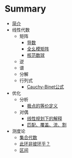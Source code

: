 # Summary

-   [简介](README.md)
-   线性代数
    -   矩阵
        -   [导数](posts/matrix/derivative.md)
        -   [全幺模矩阵](posts/matrix/TU-matrix.md)
        -   [核范数球](/posts/matrix/nuclear-norm-ball.md)
    -   逆
    -   谱
    -   分解
    -   行列式
        -   [Cauchy-Binet公式](posts/determinant/Cauchy-Binet.md)
-   优化
    -   分析
        -   [极点的等价定义](posts/optimization/analysis/extreme-point.md)
    -   对偶
        -   [线性规划下的解释](posts/optimization/dual/LP-dual-interpretation.md)
        -   [匹配、覆盖、流、割](posts/optimization/dual/MCFC.md)
-   测度论
    -   [集合代数](posts/measure/set-algebra.md)
    -   [此环非彼环乎？](posts/measure/set-ring-algebra-ring.md)
    -   [区间](posts/measure/interval.md)
